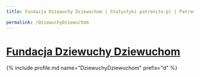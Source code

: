 ```yaml
---
title: Fundacja Dziewuchy Dziewuchom | Statystyki patronite.pl | Patromierz

permalink: /DziewuchyDziewuchom
---
```


# [Fundacja Dziewuchy Dziewuchom](https://patronite.pl/DziewuchyDziewuchom)

{% include profile.md name="DziewuchyDziewuchom" prefix="d" %}
